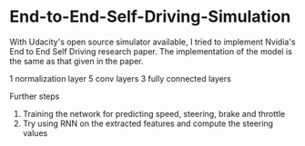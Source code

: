 # End-to-End-Self-Driving-Simulation
With Udacity's open source simulator available, I tried to implement Nvidia's End to End Self Driving research paper. The implementation of the model is the same as that given in the paper. 

1 normalization layer
5 conv layers
3 fully connected layers 

Further steps
1) Training the network for predicting speed, steering, brake and throttle
2) Try using RNN on the extracted features and compute the steering values
